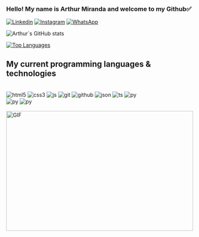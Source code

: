 ### Hello! My name is Arthur Miranda and welcome to my Github✅

[![Linkedin](https://img.shields.io/badge/LinkedIn-0077B5?style=for-the-badge&logo=linkedin&logoColor=white)](https://www.linkedin.com/in/arthur-miranda-8418801b7/)
[![Instagram](https://img.shields.io/badge/Instagram-E4405F?style=for-the-badge&logo=instagram&logoColor=white)](https://www.instagram.com/arthur.miranda01/)
[![WhatsApp](https://img.shields.io/badge/WhatsApp-25D366?style=for-the-badge&logo=whatsapp&logoColor=white)](https://api.whatsapp.com/send?phone=5551995648634&text=Ol%C3%A1,%20vim%20atrav%C3%A9s%20de%20seu%20perfil%20no%20Github!)


![Arthur´s GitHub stats](https://github-readme-stats.vercel.app/api?username=arthurmiranda01&show_icons=true&theme=transparent)

[![Top Languages](https://github-readme-stats.vercel.app/api/top-langs/?username=arthurmiranda01&layout=donut)](https://github.com/anuraghazra/github-readme-stats)


## My current programming languages & technologies 

<div style="display: inline_block"><br/>
  <img align="center" alt="html5" src="https://img.shields.io/badge/HTML5-E34F26?style=for-the-badge&logo=html5&logoColor=white"/>
  <img align="center" alt="css3" src="https://img.shields.io/badge/CSS3-1572B6?style=for-the-badge&logo=css3&logoColor=white"/>
  <img align="center" alt="js" src="https://img.shields.io/badge/JavaScript-F7DF1E?style=for-the-badge&logo=javascript&logoColor=black"/>
  <img align="center" alt="git" src="https://img.shields.io/badge/Git-F05032.svg?style=for-the-badge&logo=Git&logoColor=white"/>
  <img align="center" alt="github" src="https://img.shields.io/badge/GitHub-181717.svg?style=for-the-badge&logo=GitHub&logoColor=white"/>
  <img align="center" alt="json" src="https://img.shields.io/badge/JSON-000000.svg?style=for-the-badge&logo=JSON&logoColor=white"/>
  <img align="center" alt="ts" src="https://img.shields.io/badge/TypeScript-007ACC?style=for-the-badge&logo=typescript&logoColor=white"/>
  <img align="center" alt="py" src="https://img.shields.io/badge/Python-14354C?style=for-the-badge&logo=python&logoColor=white"/>
  <br/>
  <img align="center" alt="py" src="https://img.shields.io/badge/WordPress-%23117AC9.svg?style=for-the-badge&logo=WordPress&logoColor=white"/>
  <img align="center" alt="py" src="https://img.shields.io/badge/java-%23ED8B00.svg?style=for-the-badge&logo=openjdk&logoColor=white"/>
</div>

</br>
<img align="left" alt="GIF" src="https://github.com/abhisheknaiidu/abhisheknaiidu/blob/master/code.gif?raw=true" width="500" height="320" />
